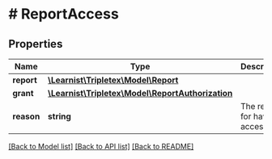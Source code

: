 # # ReportAccess

## Properties

Name | Type | Description | Notes
------------ | ------------- | ------------- | -------------
**report** | [**\Learnist\Tripletex\Model\Report**](Report.md) |  | [optional]
**grant** | [**\Learnist\Tripletex\Model\ReportAuthorization**](ReportAuthorization.md) |  | [optional]
**reason** | **string** | The reason for having access | [optional] [readonly]

[[Back to Model list]](../../README.md#models) [[Back to API list]](../../README.md#endpoints) [[Back to README]](../../README.md)
